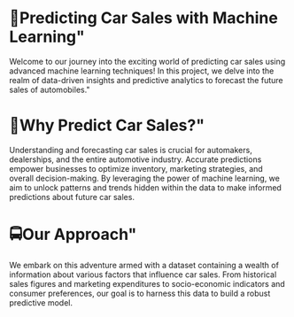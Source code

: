 

# 🚗Predicting Car Sales with Machine Learning"
Welcome to our journey into the exciting world of predicting car sales using advanced machine learning techniques! In this project, we delve into the realm of data-driven insights and predictive analytics to forecast the future sales of automobiles."


# 🚙Why Predict Car Sales?"

Understanding and forecasting car sales is crucial for automakers, dealerships, and the entire automotive industry. Accurate predictions empower businesses to optimize inventory, marketing strategies, and overall decision-making. By leveraging the power of machine learning, we aim to unlock patterns and trends hidden within the data to make informed predictions about future car sales.

# 🚍Our Approach"


We embark on this adventure armed with a dataset containing a wealth of information about various factors that influence car sales. From historical sales figures and marketing expenditures to socio-economic indicators and consumer preferences, our goal is to harness this data to build a robust predictive model.

